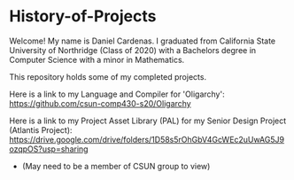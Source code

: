 # History-of-Projects
Welcome!  My name is Daniel Cardenas.  I graduated from California State University of Northridge (Class of 2020) with a Bachelors degree in Computer Science with a minor in Mathematics.

This repository holds some of my completed projects.

Here is a link to my Language and Compiler for 'Oligarchy':
https://github.com/csun-comp430-s20/Oligarchy

Here is a link to my Project Asset Library (PAL) for my Senior Design Project (Atlantis Project):
https://drive.google.com/drive/folders/1D58s5rOhGbV4GcWEc2uUwAG5J9ozqpOS?usp=sharing
- (May need to be a member of CSUN group to view)
